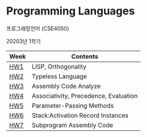 # Programming Languages

프로그래밍언어 (CSE4050)

20203년 1학기

| Week        | Contents                              |
| ----------- | ------------------------------------- |
| [HW1](/HW1) | LISP, Orthogonality                   |
| [HW2](/HW2) | Typeless Language                     |
| [HW3](/HW3) | Assembly Code Analyze                 |
| [HW4](/HW4) | Associativity, Precedence, Evaluation |
| [HW5](/HW5) | Parameter-Passing Methods             |
| [HW6](/HW6) | Stack:Activation Record Instances     |
| [HW7](/HW7) | Subprogram Assembly Code              |
